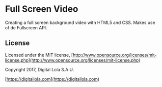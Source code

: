 # Full Screen Video

Creating a full screen background video with HTML5 and CSS. Makes use of de Fullscreen API.

## License

Licensed under the MIT license, [http://www.opensource.org/licenses/mit-license.php](http://www.opensource.org/licenses/mit-license.php)

Copyright 2017, Digital Lola S.A.U.

[https://digitallola.com](https://digitallola.com)
